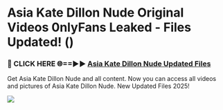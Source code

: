 # Asia Kate Dillon Nude Original Videos 0nlyFans Leaked - Files Updated! ()

<h3>🔴 CLICK HERE 🌐==►► <a href="https://tinyurl.com/2p9ay9w9" rel="nofollow">Asia Kate Dillon Nude Updated Files</a></h3>

Get Asia Kate Dillon Nude and all content. Now you can access all videos and pictures of Asia Kate Dillon Nude. New Updated Files 2025!

[![](https://i.imgur.com/KQgVmj3.gif)](https://tinyurl.com/2p9ay9w9)
